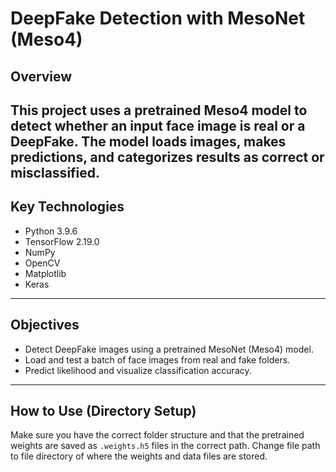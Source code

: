 # DeepFake Detection with MesoNet (Meso4)

## Overview

This project uses a pretrained **Meso4 model** to detect whether an input face image is real or a DeepFake. The model loads images, makes predictions, and categorizes results as correct or misclassified.
---

## Key Technologies

- Python 3.9.6
- TensorFlow 2.19.0
- NumPy
- OpenCV
- Matplotlib
- Keras
---

## Objectives

- Detect DeepFake images using a pretrained MesoNet (Meso4) model.
- Load and test a batch of face images from real and fake folders.
- Predict likelihood and visualize classification accuracy.
---

##  How to Use (Directory Setup)
Make sure you have the correct folder structure and that the pretrained weights are saved as `.weights.h5` files in the correct path. Change file path to file directory of where the weights and data files are stored.
